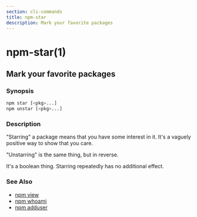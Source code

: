 ```yaml
---
section: cli-commands 
title: npm-star
description: Mark your favorite packages
---
```


# npm-star(1)

## Mark your favorite packages

### Synopsis

```bash
npm star [<pkg>...]
npm unstar [<pkg>...]
```

### Description

"Starring" a package means that you have some interest in it.  It's
a vaguely positive way to show that you care.

"Unstarring" is the same thing, but in reverse.

It's a boolean thing.  Starring repeatedly has no additional effect.

### See Also

* [npm view](/cli-commands/npm-view)
* [npm whoami](/cli-commands/npm-whoami)
* [npm adduser](/cli-commands/npm-adduser)
